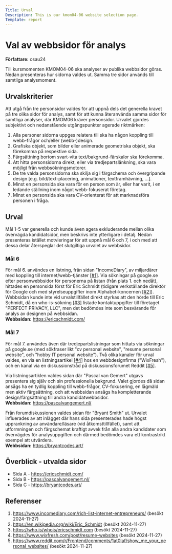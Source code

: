 ```yaml
---
Title: Urval
Description: This is our kmom04-06 website selection page.
Template: report
---
```


# Val av webbsidor för analys

**Författare:** osau24

Till kursmomenten KMOM04-06 ska analyser av publika webbsidor göras. Nedan presenteras hur sidorna valdes ut. Samma tre sidor används till samtliga analysmoment.

## Urvalskriterier

Att utgå från tre personsidor valdes för att uppnå dels det generella kravet på tre olika sidor för analys, samt för att kunna återanvända samma sidor för samtliga analyser, där KMOM06 kräver personsidor. Urvalet gjordes subjektivt och nedanstående utgångspunkter agerade riktmärken:

1) Alla personer sidorna uppges relatera till ska ha någon koppling till webb-frågor och/eller (webb-)design.
2) Grafiska objekt, som bilder eller animerade geometriska objekt, ska förekomma på respektive sida.
3) Färgsättning bortom svart-vita text/bakgrund-färskalor ska förekomma.
4) Att hitta personsidorna direkt, eller via tredjepartslänkning, ska vara möjligt från webbsökningsmotorer. 
5) De tre valda personsidorna ska skilja sig i färgschema och övergripande design [e.g. bild/text-placering, animationer, textframhävning, ...].
6) Minst en personsida ska vara för en person som är, eller har varit, i en ledande ställning inom något webb-fokuserat företag.
7) Minst en personsida ska vara CV-orienterat för att marknadsföra personen i fråga.

## Urval
Mål 1-5 var generella och kunde även agera exkluderande mellan olika övervägda kandidatsidor, men beskrivs inte ytterligare i detalj. Nedan presenteras istället motvieringar för att uppnå mål 6 och 7, i och med att dessa delar återspeglar det slutgiltiga urvalet av webbsidor.  

### Mål 6
För mål 6. användes en listning, från sidan "IncomeDiary", av miljardärer med koppling till internet/webb-tjänster [[#1]][1]. Via sökningar på google.se efter personwebbsidor för personerna på listan (från plats 1. och nedåt), hittades en personsida först för Eric Schmidt (tidigare verkställande direktör för Google och med styrelseuppgifter inom Alphabet-koncernen [[#2]][2]). Webbsidan kunde inte vid urvalstillfället direkt styrkas att den hörde till Eric Schmidt, då en who-is-sökning [[#3]][3] listade kontaktuppgifter till företaget "PERFECT PRIVACY, LLC", men det bedömdes inte som besvärande för analys av designen på webbsidan.  
**Webbsidan:** https://ericschmidt.com/

### Mål 7
För mål 7. användes även där tredjepartslistningar som hittats via sökningar på google.se (med sökfraser likt "cv personal website", "resume personal website", och "hobby IT personal website"). Två olika kanaler för urval valdes, en via en listningsartikel [[#4]][4] hos en webbdesignfirma ("WixFresh"), och en kanal via en diskussionstråd på diskussionsforumet Reddit [[#5]][5]. 

Via listningsartiklen valdes sidan där "Pascal van Gemert" utgavs presentera sig själv och sin professionella bakgrund. Valet gjordes då sidan ansågs ha en tydlig koppling till webb-frågor, CV-fokusering, en lågmäld men aktiv färgsättning, och att webbsidan ansågs ha kompletterande design/färgsättning till andra kandidatwebbsidor.  
**Webbsidan:** https://pascalvangemert.nl/

Från forumdiskussionen valdes sidan för "Bryant Smith" ut. Urvalet influerades av att inlägget där hans sida presenterades hade högst upprankning av användare/läsare (vid åtkomsttillfället), samt att utformningen och färgschemat kraftigt avvek från alla andra kandidater som övervägdes för analysuppgiften och därmed bedömdes vara ett kontrastrikt exempel att utvärdera.  
**Webbsidan:** https://bryantcodes.art/

## Överblick - utvalda sidor

- Sida A - https://ericschmidt.com/
- Sida B - https://pascalvangemert.nl/
- Sida C - https://bryantcodes.art/

## Referenser
1) https://www.incomediary.com/rich-list-internet-entrepreneurs/ (besökt 2024-11-27)
2) https://en.wikipedia.org/wiki/Eric_Schmidt (besökt 2024-11-27)
3) https://who.is/whois/ericschmidt.com (besökt 2024-11-27)
4) https://www.wixfresh.com/post/resume-websites (besökt 2024-11-27)
5) https://www.reddit.com/r/Frontend/comments/1at0laf/show_me_your_personal_websites/ (besökt 2024-11-27)

[1]: https://www.incomediary.com/rich-list-internet-entrepreneurs/
[2]: https://en.wikipedia.org/wiki/Eric_Schmidt 
[3]: https://who.is/whois/ericschmidt.com
[4]: https://www.wixfresh.com/post/resume-websites
[5]: https://www.reddit.com/r/Frontend/comments/1at0laf/show_me_your_personal_websites/
